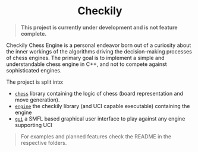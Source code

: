 <h1 align="center">Checkily</h1>

> **This project is currently under development and is not feature complete.**

Checkily Chess Engine is a personal endeavor born out of a curiosity about the inner workings of the algorithms driving the decision-making processes of chess engines.
The primary goal is to implement a simple and understandable chess engine in C++, and not to compete against sophisticated engines.

The project is split into:
- [`chess`](https://github.com/nikolausrauch/checkily/tree/main/chess) library containing the logic of chess (board representation and move generation).
- [`engine`](https://github.com/nikolausrauch/checkily/tree/main/engine) the checkily library (and UCI capable executable) containing the engine
- [`gui`](https://github.com/nikolausrauch/checkily/tree/main/gui) a SMFL based graphical user interface to play against any engine supporting UCI

> For examples and planned features check the README in the respective folders.
